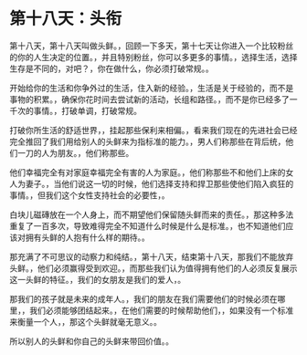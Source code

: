 # 第十八天：头衔

第十八天，第十八天叫做头鲜。，回顾一下多天，第十七天让你进入一个比较粉丝的你的人生决定的位置。，并且特别粉丝，你可以多更多的事情。，选择生活，选择生存是不同的，对吧？，你在做什么，你必须打破常规。。

开始给你的生活和你争外过的生活，住入新的经验。，生活是关于经验的，而不是事物的积累。，确保你花时间去尝试新的活动，长组和路径。，而不是你已经多了一千次的事情。，打破单调，打破常规。

打破你所生活的舒适世界，，挂起那些保利来相偏。，看来我们现在的先进社会已经完全推回了我们用给别人的头鲜来为指标准的能力。，男人们称那些在背后统，他们一刀的人为朋友。，他们称那些。

他们幸福完全有对家庭幸福完全有害的人为家庭。，他们称那些不和他们上床的女人为妻子。，当他们说这一切的时候，他们选择支持和捍卫那些使他们陷入疯狂的事情。，但我们这个女性支持社会的必要性，。

白块儿磁磚放在一个人身上，而不期望他们保留随头鲜而来的责任。，那这种多法重复了一百多次，导致难得完全不知道什么时候是什么是标准。，也不知道他们应该对拥有头鲜的人抱有什么样的期待。。

那充满了不可思议的动察力和纯结。，第十八天，结束第十八天，那我们不能放弃头鲜。，他们必须赢得受到欢迎。，而那些我们认为值得拥有他们的人必须反复展示这一头鲜的特征。，我们的女朋友是我们的爱人，。

那我们的孩子就是未来的成年人。，我们的朋友在我们需要他们的时候必须在哪里，，我们必须能够团结起来。，在他们需要的时候帮助他们，，如果没有一个标准来衡量一个人，，那这个头鲜就毫无意义。。

所以别人的头鲜和你自己的头鲜来带回价值。。